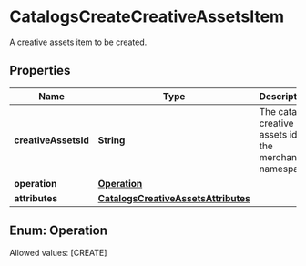 

# CatalogsCreateCreativeAssetsItem

A creative assets item to be created.

## Properties

Name | Type | Description | Notes
------------ | ------------- | ------------- | -------------
**creativeAssetsId** | **String** | The catalog creative assets id in the merchant namespace | 
**operation** | [**Operation**](#Operation) |  | 
**attributes** | [**CatalogsCreativeAssetsAttributes**](CatalogsCreativeAssetsAttributes.md) |  | 


## Enum: Operation
Allowed values: [CREATE]





